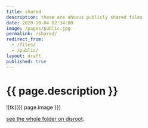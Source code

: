 ```yaml
---
title: shared
description: these are ahoxus publicly shared files
date: 2020-10-04 02:34:00
image: /pages/public.jpg
permalink: /shared/
redirect_from:
  - /files/
  - /public/
layout: draft
published: true
---
```


# {{ page.description }}

![tk]({{ page.image }})

[see the whole folder on disroot](https://cloud.disroot.org/s/CPjzdkbJi4BHwbw).
